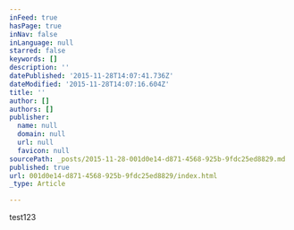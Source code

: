 ```yaml
---
inFeed: true
hasPage: true
inNav: false
inLanguage: null
starred: false
keywords: []
description: ''
datePublished: '2015-11-28T14:07:41.736Z'
dateModified: '2015-11-28T14:07:16.604Z'
title: ''
author: []
authors: []
publisher:
  name: null
  domain: null
  url: null
  favicon: null
sourcePath: _posts/2015-11-28-001d0e14-d871-4568-925b-9fdc25ed8829.md
published: true
url: 001d0e14-d871-4568-925b-9fdc25ed8829/index.html
_type: Article

---
```

test123